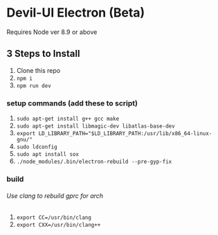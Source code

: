 # Devil-UI Electron (Beta)

Requires Node ver 8.9 or above

## 3 Steps to Install
1. Clone this repo
2. `npm i`
3. `npm run dev`

### setup commands (add these to script)
1. `sudo apt-get install g++ gcc make`
2. `sudo apt-get install libmagic-dev libatlas-base-dev`
3. `export LD_LIBRARY_PATH="$LD_LIBRARY_PATH:/usr/lib/x86_64-linux-gnu/"`
4. `sudo ldconfig`
5. `sudo apt install sox`
6. `./node_modules/.bin/electron-rebuild --pre-gyp-fix`

### build 
######  Use clang to rebuild gprc for arch 
1. `export CC=/usr/bin/clang`
2. `export CXX=/usr/bin/clang++`